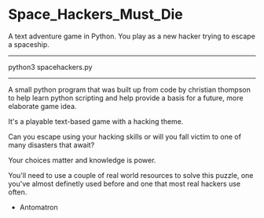 # Space_Hackers_Must_Die
A text adventure game in Python. You play as a new hacker trying to escape a spaceship.


*************************
python3 spacehackers.py
*************************


A small python program that was built up from code by christian thompson to help learn python 
scripting and help provide a basis for a future, more elaborate game idea.

It's a playable text-based game with a hacking theme.

Can you escape using your hacking skills or will you fall victim to one of many disasters
that await? 

Your choices matter and knowledge is power.

You'll need to use a couple of real world resources to solve this puzzle, one you've almost
definetly used before and one that most real hackers use often.


  - Antomatron

